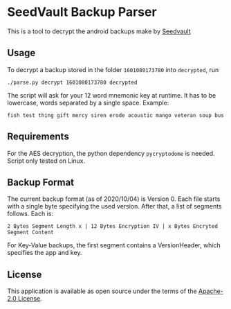 # SeedVault Backup Parser

This is a tool to decrypt the android backups make by [Seedvault](https://github.com/stevesoltys/seedvault/)


## Usage
To decrypt a backup stored in the folder `1601080173780` into `decrypted`, run
```
./parse.py decrypt 1601080173780 decrypted
```

The script will ask for your 12 word mnemonic key at runtime. It has to be lowercase, words separated by a single space.
Example:

```
fish test thing gift mercy siren erode acoustic mango veteran soup bus
```

## Requirements
For the AES decryption, the python dependency `pycryptodome` is needed.
Script only tested on Linux.


## Backup Format
The current backup format (as of 2020/10/04) is Version 0. Each file starts with a single byte specifying the used version. After that, a list of segments follows. Each is:

```
2 Bytes Segment Length x | 12 Bytes Encryption IV | x Bytes Encryted Segment Content
```

For Key-Value backups, the first segment contains a VersionHeader, which specifies the app and key.

## License
This application is available as open source under the terms of the [Apache-2.0 License](https://opensource.org/licenses/Apache-2.0).

